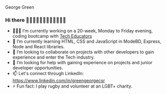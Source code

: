 George Green 

### Hi there 👋🏼👋🏼👋🏼👋🏼👋🏼👋🏼

- 🧑🏼‍💻 I’m currently working on a 20-week, Monday to Friday evening, coding bootcamp with [Tech Educators](https://techeducators.co.uk/)
- 🌱 I’m currently learning HTML, CSS and JavaScript in ModeBD, Express, Node and React libraries.
- 👯 I’m looking to collaborate on projects with other developers to gain experience and enter the Tech industry. 
- 🤔 I’m looking for help with gaining experience on projects and junior developer opportunities.
- 📫 Let's connect through LinkedIn: https://www.linkedin.com/in/greengeorgecsr 
- ⚡ Fun fact: I play rugby and volunteer at an LGBT+ charity.

